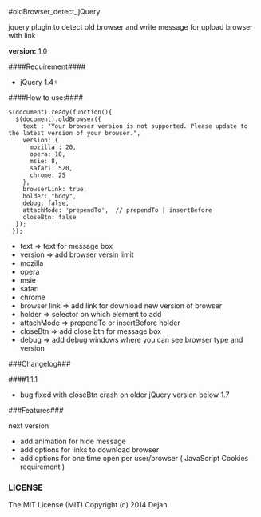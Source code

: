 #oldBrowser_detect_jQuery

jquery plugin to detect old browser and write message for upload browser with link

**version:** 1.0

####Requirement####
* jQuery 1.4+

####How to use:####

    $(document).ready(function(){
      $(document).oldBrowser({
        text : "Your browser version is not supported. Please update to the latest version of your browser.",
        version: {
          mozilla : 20,
          opera: 10,
          msie: 8,
          safari: 520,
          chrome: 25
        },
        browserLink: true,
        holder: "body",
        debug: false,
        attachMode: 'prependTo',  // prependTo | insertBefore
        closeBtn: false
      });
     });

* text => text for message box
* version => add browser versin limit
 * mozilla
 * opera
 * msie
 * safari
 * chrome
* browser link => add link for download new version of browser
* holder => selector on which element to add
* attachMode => prependTo or insertBefore holder
* closeBtn => add close btn for message box
* debug => add debug windows where you can see browser type and version

###Changelog###

####1.1.1
* bug fixed with closeBtn crash on older jQuery version below 1.7


###Features###

next version
- add animation for hide message
- add options for links to download browser
- add options for one time open per user/browser ( JavaScript Cookies requirement )

### LICENSE ###

The MIT License (MIT) Copyright (c) 2014 Dejan
